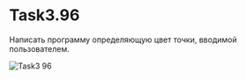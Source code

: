# Task3.96
Написать программу определяющую цвет точки, вводимой пользователем.

![Task3 96](https://user-images.githubusercontent.com/90614964/135838440-3bb0673d-c772-44c7-ad92-2933ac876d7b.png)
